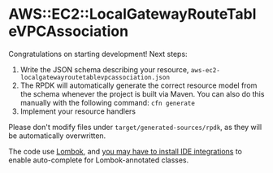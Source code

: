 # AWS::EC2::LocalGatewayRouteTableVPCAssociation

Congratulations on starting development! Next steps:

1. Write the JSON schema describing your resource, `aws-ec2-localgatewayroutetablevpcassociation.json`
2. The RPDK will automatically generate the correct resource model from the
   schema whenever the project is built via Maven. You can also do this manually
   with the following command: `cfn generate`
3. Implement your resource handlers


Please don't modify files under `target/generated-sources/rpdk`, as they will be
automatically overwritten.

The code use [Lombok](https://projectlombok.org/), and [you may have to install
IDE integrations](https://projectlombok.org/) to enable auto-complete for
Lombok-annotated classes.
